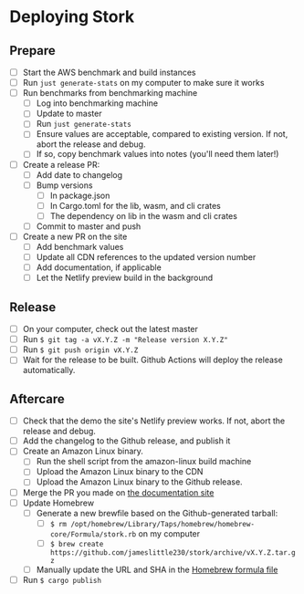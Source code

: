 # Deploying Stork

## Prepare

- [ ] Start the AWS benchmark and build instances
- [ ] Run `just generate-stats` on my computer to make sure it works
- [ ] Run benchmarks from benchmarking machine
  - [ ] Log into benchmarking machine
  - [ ] Update to master
  - [ ] Run `just generate-stats`
  - [ ] Ensure values are acceptable, compared to existing version. If not, abort the release and debug.
  - [ ] If so, copy benchmark values into notes (you'll need them later!)
- [ ] Create a release PR:
  - [ ] Add date to changelog
  - [ ] Bump versions
    - [ ] In package.json
    - [ ] In Cargo.toml for the lib, wasm, and cli crates
    - [ ] The dependency on lib in the wasm and cli crates
  - [ ] Commit to master and push
- [ ] Create a new PR on the site
  - [ ] Add benchmark values
  - [ ] Update all CDN references to the updated version number
  - [ ] Add documentation, if applicable
  - [ ] Let the Netlify preview build in the background

## Release

- [ ] On your computer, check out the latest master
- [ ] Run `$ git tag -a vX.Y.Z -m "Release version X.Y.Z"`
- [ ] Run `$ git push origin vX.Y.Z`
- [ ] Wait for the release to be built. Github Actions will deploy the release automatically.

## Aftercare

- [ ] Check that the demo the site's Netlify preview works. If not, abort the release and debug.
- [ ] Add the changelog to the Github release, and publish it
- [ ] Create an Amazon Linux binary.
  - [ ] Run the shell script from the amazon-linux build machine
  - [ ] Upload the Amazon Linux binary to the CDN
  - [ ] Upload the Amazon Linux binary to the Github release.
- [ ] Merge the PR you made on [the documentation site](https://github.com/stork-search/site)
- [ ] Update Homebrew
  - [ ] Generate a new brewfile based on the Github-generated tarball:
    - [ ] `$ rm /opt/homebrew/Library/Taps/homebrew/homebrew-core/Formula/stork.rb` on my computer
    - [ ] `$ brew create https://github.com/jameslittle230/stork/archive/vX.Y.Z.tar.gz`
  - [ ] Manually update the URL and SHA in the [Homebrew formula file](https://github.com/jameslittle230/homebrew-stork-tap/blob/master/Formula/stork.rb)
- [ ] Run `$ cargo publish`
